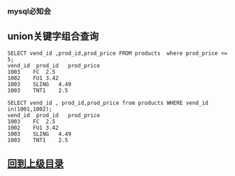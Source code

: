 
### mysql必知会

## union关键字组合查询

```
SELECT vend_id ,prod_id,prod_price FROM products  where prod_price <= 5;
vend_id  prod_id   prod_price
1003	FC	2.5
1002	FU1	3.42
1003	SLING	4.49
1003	TNT1	2.5
```


```
SELECT vend_id , prod_id,prod_price from products WHERE vend_id in(1001,1002);
vend_id  prod_id   prod_price
1003	FC	2.5
1002	FU1	3.42
1003	SLING	4.49
1003	TNT1	2.5
```







































































































































































  ## [回到上级目录](../index.md)
